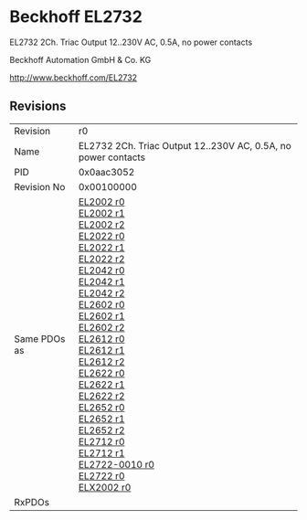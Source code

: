 # Beckhoff EL2732

EL2732 2Ch. Triac Output 12..230V AC, 0.5A, no power contacts

Beckhoff Automation GmbH & Co. KG

http://www.beckhoff.com/EL2732

## Revisions
<table>
<tr>
<td>Revision</td>
<td>r0</td>
</tr>
<tr>
<td>Name</td>
<td>EL2732 2Ch. Triac Output 12..230V AC, 0.5A, no power contacts</td>
</tr>
<tr>
<td>PID</td>
<td>0x0aac3052</td>
</tr>
<tr>
<td>Revision No</td>
<td>0x00100000</td>
</tr>
<tr>
<td>Same PDOs as</td>
<td><a href="EL2002.md">EL2002 r0</a><br/><a href="EL2002.md">EL2002 r1</a><br/><a href="EL2002.md">EL2002 r2</a><br/><a href="EL2022.md">EL2022 r0</a><br/><a href="EL2022.md">EL2022 r1</a><br/><a href="EL2022.md">EL2022 r2</a><br/><a href="EL2042.md">EL2042 r0</a><br/><a href="EL2042.md">EL2042 r1</a><br/><a href="EL2042.md">EL2042 r2</a><br/><a href="EL2602.md">EL2602 r0</a><br/><a href="EL2602.md">EL2602 r1</a><br/><a href="EL2602.md">EL2602 r2</a><br/><a href="EL2612.md">EL2612 r0</a><br/><a href="EL2612.md">EL2612 r1</a><br/><a href="EL2612.md">EL2612 r2</a><br/><a href="EL2622.md">EL2622 r0</a><br/><a href="EL2622.md">EL2622 r1</a><br/><a href="EL2622.md">EL2622 r2</a><br/><a href="EL2652.md">EL2652 r0</a><br/><a href="EL2652.md">EL2652 r1</a><br/><a href="EL2652.md">EL2652 r2</a><br/><a href="EL2712.md">EL2712 r0</a><br/><a href="EL2712.md">EL2712 r1</a><br/><a href="EL2722-0010.md">EL2722-0010 r0</a><br/><a href="EL2722.md">EL2722 r0</a><br/><a href="ELX2002.md">ELX2002 r0</a></td>
</tr>
<tr>
<td>RxPDOs</td>
<td></td>
</tr>
</table>
